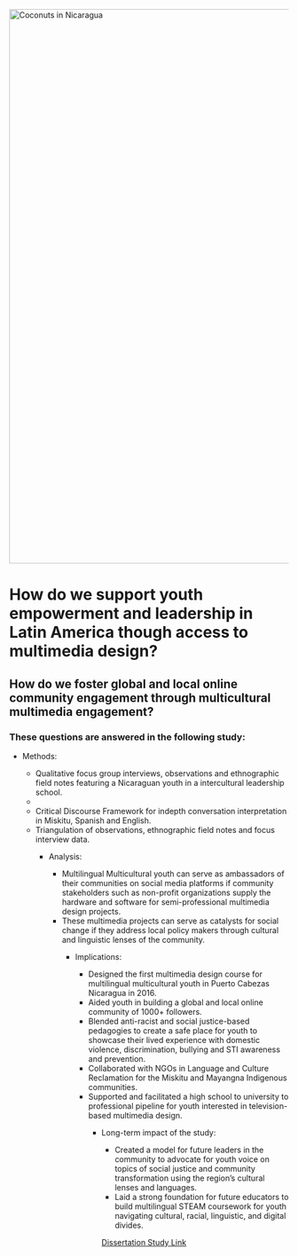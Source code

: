<!DOCTYPE html>
<html lang="en">
<head>
    <meta charset="UTF-8">
    <meta http-equiv="X-UA-Compatible" content="IE=edge">
    <meta name="viewport" content="width=device-width, initial-scale=1.0">
<img width="1000" alt="Coconuts in Nicaragua" src="https://user-images.githubusercontent.com/94628744/210924152-06407c28-788c-4977-a285-a6d9093ab665.gif">
</head>
<body>
    <h1> How do we support youth empowerment and leadership in Latin America though access to multimedia design? </h1>
    <h2> How do we foster global and local online community engagement through multicultural multimedia engagement? </h2>
    <h3> These questions are answered in the following study:</h3>
        <ul> 
            <li> Methods: </li> 
        <ul>
            <li> Qualitative focus group interviews, observations and ethnographic field notes featuring a Nicaraguan youth in a   
                 intercultural leadership school.<li>
            <li> Critical Discourse Framework for indepth conversation interpretation in Miskitu, Spanish and English.</li>
            <li> Triangulation of observations, ethnographic field notes and focus interview data. </li> 
        <ul>
            <li> Analysis: </li> 
        <ul>
            <li> Multilingual Multicultural youth can serve as ambassadors of their communities on social media platforms if community 
                 stakeholders such as non-profit organizations supply the hardware and software for semi-professional multimedia design projects.</li> 
            <li> These multimedia projects can serve as catalysts for social change if they address local policy makers through cultural and 
                  linguistic lenses of the community. </li>
        <ul>
            <li> Implications: </li>
        <ul>
            <li> Designed the first multimedia design course for multilingual multicultural youth in Puerto Cabezas Nicaragua in 2016.</li> 
            <li> Aided youth in building a global and local online community of 1000+ followers.</li>
            <li> Blended anti-racist and social justice-based pedagogies to create a safe place for youth to showcase their lived experience with   
                 domestic violence, discrimination, bullying and STI awareness and prevention. </li> 
            <li> Collaborated with NGOs in Language and Culture Reclamation for the Miskitu and Mayangna Indigenous communities.</li>         
            <li> Supported and facilitated a high school to university to professional pipeline for youth interested in television-based multimedia                          design. </li>
         <ul>
            <li> Long-term impact of the study: </li>
         <ul>
            <li> Created a model for future leaders in the community to advocate for youth voice on topics of social 
                 justice and community transformation using the region’s cultural lenses and languages.</li>
            <li> Laid a strong foundation for future educators to build multilingual STEAM coursework for youth navigating cultural, racial,    
                 linguistic, and digital divides. </li>
         </ul>
            
[Dissertation Study Link](https://www.proquest.com/openview/d3c23b69bd4db46b69bbd9cb3df090cc/1?pq-origsite=gscholar&cbl=51922&diss=y)

</body>
</html>
